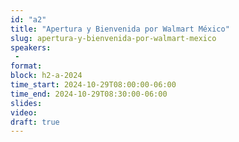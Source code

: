 ```yaml
---
id: "a2"
title: "Apertura y Bienvenida por Walmart México"
slug: apertura-y-bienvenida-por-walmart-mexico
speakers:
 - 
format: 
block: h2-a-2024
time_start: 2024-10-29T08:00:00-06:00
time_end: 2024-10-29T08:30:00-06:00
slides: 
video: 
draft: true
---
```


